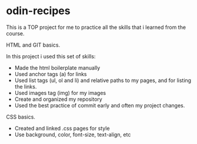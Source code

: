 # odin-recipes

This is a TOP project for me to practice all the skills that i learned from the course.

HTML and GIT basics.

In this project i used this set of skills:

- Made the html boilerplate manually
- Used anchor tags (a) for links
- Used list tags (ul, ol and li) and relative paths to my pages, and for listing the links.
- Used images tag (img) for my images
- Create and organized my repository
- Used the best practice of commit early and often my project changes.

CSS basics.

- Created and linked .css pages for style
- Use background, color, font-size, text-align, etc
